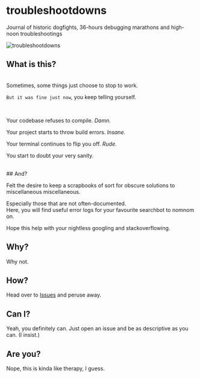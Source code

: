 # troubleshootdowns

Journal of historic dogfights, 36-hours debugging marathons and high-noon troubleshootings

![troubleshootdowns](http://i.giphy.com/l0HlHp2aBxnKirj3O.gif)

## What is this?

<br>
Sometimes, some things just choose to stop to work. 

`But it was fine just now`, you keep telling yourself.

<br>

Your codebase refuses to compile. _Damn._

Your project starts to throw build errors. _Insane._

Your terminal continues to flip you off. _Rude._

You start to doubt your very sanity.

<br>
## And?

Felt the desire to keep a scrapbooks of sort for obscure solutions to miscellaneous miscellaneous.

Especially those that are not often-documented.<br/>Here, you will find useful error logs for your favourite searchbot to nomnom on.

Hope this help with your nightless googling and stackoverflowing.

## Why?
Why not.

## How?
Head over to [Issues](https://github.com/sogko/troubleshootdowns/issues) and peruse away.

## Can I?
Yeah, you definitely can. Just open an issue and be as descriptive as you can. (I insist.)

## Are you?
Nope, this is kinda like therapy, I guess.
